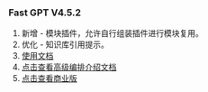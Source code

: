 ### Fast GPT V4.5.2

1. 新增 - 模块插件，允许自行组装插件进行模块复用。
2. 优化 - 知识库引用提示。
3. [使用文档](https://doc.fastgpt.in/docs/intro/)
4. [点击查看高级编排介绍文档](https://doc.fastgpt.in/docs/workflow)
5. [点击查看商业版](https://doc.fastgpt.in/docs/commercial/)
